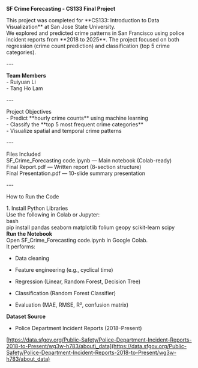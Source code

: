 **SF Crime Forecasting \- CS133 Final Project**

This project was completed for \*\*CS133: Introduction to Data Visualization\*\* at San Jose State University.    
We explored and predicted crime patterns in San Francisco using police incident reports from \*\*2018 to 2025\*\*. The project focused on both regression (crime count prediction) and classification (top 5 crime categories).

\---

**Team Members**  
\- Ruiyuan Li    
\- Tang Ho Lam  

\---

Project Objectives  
\-  Predict \*\*hourly crime counts\*\* using machine learning  
\-  Classify the \*\*top 5 most frequent crime categories\*\*  
\- Visualize spatial and temporal crime patterns

\---

Files Included  
SF\_Crime\_Forecasting code.ipynb — Main notebook (Colab-ready)  
Final Report.pdf — Written report (8-section structure)  
Final Presentation.pdf — 10-slide summary presentation

\---

How to Run the Code

1\. Install Python Libraries  
   Use the following in Colab or Jupyter:  
   bash  
   pip install pandas seaborn matplotlib folium geopy scikit-learn scipy  
**Run the Notebook**  
 Open SF\_Crime\_Forecasting code.ipynb in Google Colab.  
 It performs:

* Data cleaning

* Feature engineering (e.g., cyclical time)

* Regression (Linear, Random Forest, Decision Tree)

* Classification (Random Forest Classifier)

* Evaluation (MAE, RMSE, R², confusion matrix)

**Dataset Source**

* Police Department Incident Reports (2018–Present)

[https://data.sfgov.org/Public-Safety/Police-Department-Incident-Reports-2018-to-Present/wg3w-h783/about\_data](https://data.sfgov.org/Public-Safety/Police-Department-Incident-Reports-2018-to-Present/wg3w-h783/about_data)

